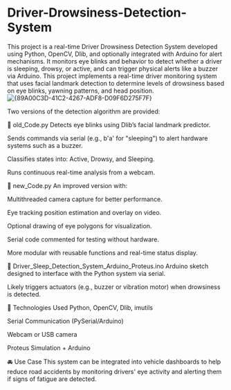 # Driver-Drowsiness-Detection-System
This project is a real-time Driver Drowsiness Detection System developed using Python, OpenCV, Dlib, and optionally integrated with Arduino for alert mechanisms. It monitors eye blinks and behavior to detect whether a driver is sleeping, drowsy, or active, and can trigger physical alerts like a buzzer via Arduino. 
This project implements a real-time driver monitoring system that uses facial landmark detection to determine levels of drowsiness based on eye blinks, yawning patterns, and head position.
![{89A00C3D-41C2-4267-ADF8-D09F6D275F7F}](https://github.com/user-attachments/assets/9acc2ebb-99de-4d83-903c-0e9744aa74b3)


Two versions of the detection algorithm are provided:

🔹 old_Code.py
Detects eye blinks using Dlib’s facial landmark predictor.

Sends commands via serial (e.g., b'a' for "sleeping") to alert hardware systems such as a buzzer.

Classifies states into: Active, Drowsy, and Sleeping.

Runs continuous real-time analysis from a webcam.

🔹 new_Code.py
An improved version with:

Multithreaded camera capture for better performance.

Eye tracking position estimation and overlay on video.

Optional drawing of eye polygons for visualization.

Serial code commented for testing without hardware.

More modular with reusable functions and real-time status display.

🔹 Driver_Sleep_Detection_System_Arduino_Proteus.ino
Arduino sketch designed to interface with the Python system via serial.

Likely triggers actuators (e.g., buzzer or vibration motor) when drowsiness is detected.

🧠 Technologies Used
Python, OpenCV, Dlib, imutils

Serial Communication (PySerial/Arduino)

Webcam or USB camera

Proteus Simulation + Arduino

🚘 Use Case
This system can be integrated into vehicle dashboards to help reduce road accidents by monitoring drivers' eye activity and alerting them if signs of fatigue are detected.
